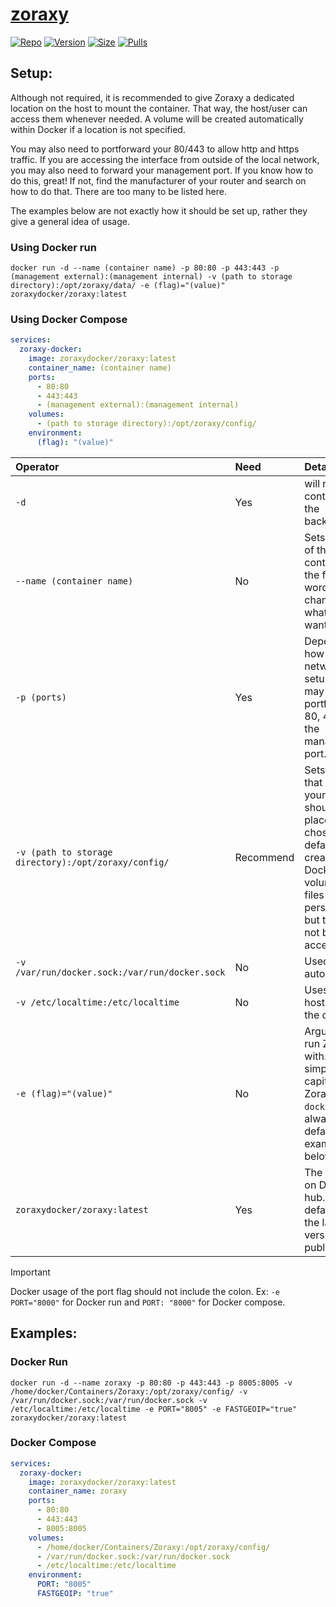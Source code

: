 # [zoraxy](https://github.com/tobychui/zoraxy/) </br>

[![Repo](https://img.shields.io/badge/Docker-Repo-007EC6?labelColor-555555&color-007EC6&logo=docker&logoColor=fff&style=flat-square)](https://hub.docker.com/r/zoraxydocker/zoraxy)
[![Version](https://img.shields.io/docker/v/zoraxydocker/zoraxy/latest?labelColor-555555&color-007EC6&style=flat-square)](https://hub.docker.com/r/zoraxydocker/zoraxy)
[![Size](https://img.shields.io/docker/image-size/zoraxydocker/zoraxy/latest?sort=semver&labelColor-555555&color-007EC6&style=flat-square)](https://hub.docker.com/r/zoraxydocker/zoraxy)
[![Pulls](https://img.shields.io/docker/pulls/zoraxydocker/zoraxy?labelColor-555555&color-007EC6&style=flat-square)](https://hub.docker.com/r/zoraxydocker/zoraxy)

## Setup: </br>
Although not required, it is recommended to give Zoraxy a dedicated location on the host to mount the container. That way, the host/user can access them whenever needed. A volume will be created automatically within Docker if a location is not specified. </br>

You may also need to portforward your 80/443 to allow http and https traffic. If you are accessing the interface from outside of the local network, you may also need to forward your management port. If you know how to do this, great! If not, find the manufacturer of your router and search on how to do that. There are too many to be listed here. </br>

The examples below are not exactly how it should be set up, rather they give a general idea of usage.

### Using Docker run </br>
```
docker run -d --name (container name) -p 80:80 -p 443:443 -p (management external):(management internal) -v (path to storage directory):/opt/zoraxy/data/ -e (flag)="(value)" zoraxydocker/zoraxy:latest
```

### Using Docker Compose </br>
```yml
services:
  zoraxy-docker:
    image: zoraxydocker/zoraxy:latest
    container_name: (container name)
    ports:
      - 80:80
      - 443:443
      - (management external):(management internal)
    volumes:
      - (path to storage directory):/opt/zoraxy/config/
    environment:
      (flag): "(value)"
```

| Operator | Need | Details |
|:-|:-|:-|
| `-d` | Yes | will run the container in the background. |
| `--name (container name)` | No | Sets the name of the container to the following word. You can change this to whatever you want. |
| `-p (ports)` | Yes | Depending on how your network is setup, you may need to portforward 80, 443, and the management port. |
| `-v (path to storage directory):/opt/zoraxy/config/` | Recommend | Sets the folder that holds your files. This should be the place you just chose. By default, it will create a Docker volume for the files for persistency but they will not be accessible. |
| `-v /var/run/docker.sock:/var/run/docker.sock` | No | Used for autodiscovery. |
| `-v /etc/localtime:/etc/localtime` | No | Uses the hosts time in the container. |
| `-e (flag)="(value)"` | No | Arguments to run Zoraxy with. They are simply just capitalized Zoraxy flags. `-docker=true` is always set by default. See examples below. |
| `zoraxydocker/zoraxy:latest` | Yes | The repository on Docker hub. By default, it is the latest version that is published. |

> [!IMPORTANT]
> Docker usage of the port flag should not include the colon. Ex: `-e PORT="8000"` for Docker run and `PORT: "8000"` for Docker compose.

## Examples: </br>
### Docker Run </br>
```
docker run -d --name zoraxy -p 80:80 -p 443:443 -p 8005:8005 -v /home/docker/Containers/Zoraxy:/opt/zoraxy/config/ -v /var/run/docker.sock:/var/run/docker.sock -v /etc/localtime:/etc/localtime -e PORT="8005" -e FASTGEOIP="true" zoraxydocker/zoraxy:latest
```

### Docker Compose </br>
```yml
services:
  zoraxy-docker:
    image: zoraxydocker/zoraxy:latest
    container_name: zoraxy
    ports:
      - 80:80
      - 443:443
      - 8005:8005
    volumes:
      - /home/docker/Containers/Zoraxy:/opt/zoraxy/config/
      - /var/run/docker.sock:/var/run/docker.sock
      - /etc/localtime:/etc/localtime
    environment:
      PORT: "8005"
      FASTGEOIP: "true"
```
